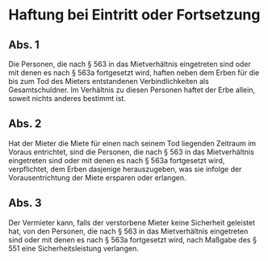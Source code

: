 # Haftung bei Eintritt oder Fortsetzung



## Abs. 1

 Die Personen, die nach § 563 in das Mietverhältnis eingetreten sind oder mit denen es nach § 563a fortgesetzt wird, haften neben dem Erben für die bis zum Tod des Mieters entstandenen Verbindlichkeiten als Gesamtschuldner. Im Verhältnis zu diesen Personen haftet der Erbe allein, soweit nichts anderes bestimmt ist.

## Abs. 2

 Hat der Mieter die Miete für einen nach seinem Tod liegenden Zeitraum im Voraus entrichtet, sind die Personen, die nach § 563 in das Mietverhältnis eingetreten sind oder mit denen es nach § 563a fortgesetzt wird, verpflichtet, dem Erben dasjenige herauszugeben, was sie infolge der Vorausentrichtung der Miete ersparen oder erlangen.

## Abs. 3

 Der Vermieter kann, falls der verstorbene Mieter keine Sicherheit geleistet hat, von den Personen, die nach § 563 in das Mietverhältnis eingetreten sind oder mit denen es nach § 563a fortgesetzt wird, nach Maßgabe des § 551 eine Sicherheitsleistung verlangen. 

